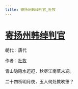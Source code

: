 ```yaml
---
title: 寄扬州韩绰判官_杜牧
---
```


# [寄扬州韩绰判官](http://so.gushiwen.org/view_27724.aspx)

朝代：唐代

作者：[杜牧](http://so.gushiwen.org/author_211.aspx)

青山隐隐水迢迢，秋尽江南草未凋。

二十四桥明月夜，玉人何处教吹箫？